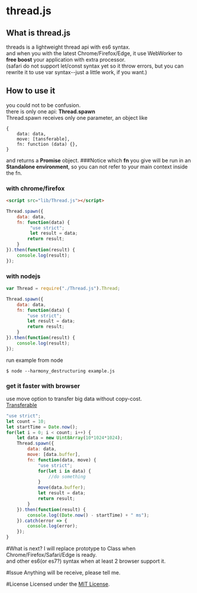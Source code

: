 # thread.js

## What is thread.js
threads is a lightweight thread api with es6 syntax.  
and when you with the latest Chrome/Firefox/Edge, it use WebWorker to **free boost** your application with extra processor.  
(safari do not support let/const syntax yet so it throw errors, but you can rewrite it to use var syntax--just a little work, if you want.)

## How to use it

you could not to be confusion.  
there is only one api: **Thread.spawn**   
Thread.spawn receives only one parameter, an object like  

```
{
	data: data,
	move: [tansferable],
	fn: function (data) {},
}
```
and returns a **Promise** object.
###Notice
which **fn** you give will be run in an **Standalone environment**, so you can not refer to your main context inside the fn.

### with chrome/firefox
```html
<script src="lib/Thread.js"></script>
```
```javascript
Thread.spawn({
	data: data,
	fn: function(data) {
		 "use strict";
		 let result = data;
	    return result;
	}
}).then(function(result) {
	console.log(result);
});
```

### with nodejs

```javascript
var Thread = require("./Thread.js").Thread;

Thread.spawn({
	data: data,
	fn: function(data) {
		"use strict";
		let result = data;
   		return result;
	}
}).then(function(result) {
	console.log(result);
});
```

run example from node
	
	$ node --harmony_destructuring example.js

### get it faster with browser
use move option to transfer big data without copy-cost.  
[Transferable](https://developer.mozilla.org/en-US/docs/Web/API/Transferable)

```javascript
"use strict";
let count = 10;
let startTime = Date.now();
for(let i = 0; i < count; i++) {
    let data = new Uint8Array(10*1024*1024);
    Thread.spawn({
		data: data,
		move: [data.buffer],
		fn: function(data, move) {
			"use strict";
			for(let i in data) {
				//do something
			}
			move(data.buffer);
			let result = data;
	 	  	return result;
		}
    }).then(function(result) {
		console.log((Date.now() - startTime) + " ms");
    }).catch(error => {
    	console.log(error);
    });
}
```

#What is next?
I will replace prototype to Class when Chrome/Firefox/Safari/Edge is ready.  
and other es6(or es7?) syntax when at least 2 browser support it.

#Issue
Anything will be receive, please tell me.

#License
Licensed under the [MIT License](https://opensource.org/licenses/MIT).